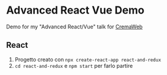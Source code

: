 # Advanced React Vue Demo

Demo for my "Advanced React/Vue" talk for [CremaWeb](https://creamweb.org)

## React

1. Progetto creato con `npx create-react-app react-and-redux`
2. `cd react-and-redux` e `npm start` per farlo partire
